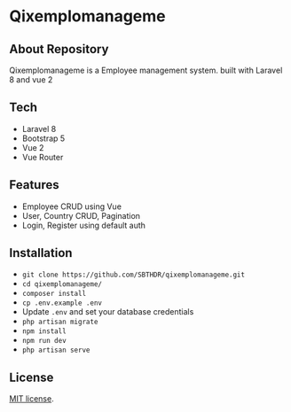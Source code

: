 # Qixemplomanageme


## About Repository

Qixemplomanageme is a Employee management system. built with Laravel 8 and vue 2


## Tech 

- Laravel 8
- Bootstrap 5
- Vue 2
- Vue Router


## Features

- Employee CRUD using Vue
- User, Country CRUD, Pagination
- Login, Register using default auth


## Installation

- `git clone https://github.com/SBTHDR/qixemplomanageme.git`
- `cd qixemplomanageme/`
- `composer install`
- `cp .env.example .env`
- Update `.env` and set your database credentials
- `php artisan migrate`
- `npm install`
- `npm run dev`
- `php artisan serve`


## License

[MIT license](https://opensource.org/licenses/MIT).
